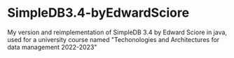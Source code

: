 # SimpleDB3.4-byEdwardSciore 
My version and reimplementation of SimpleDB 3.4 by Edward Sciore in java, used for a university course named "Techonologies and Architectures for data management 2022-2023" 

